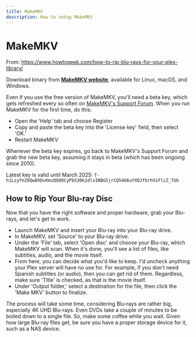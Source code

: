 ```yaml
---
title: MakeMKV
description: How to setup MakeMKV
---
```


# MakeMKV

From: <https://www.howtogeek.com/how-to-rip-blu-rays-for-your-plex-library/>

Download binary from [**MakeMKV website**](https://www.makemkv.com/download/), available for Linux, macOS, and Windows.

Even if you use the free version of MakeMKV, you'll need a beta key, which gets refreshed every so often on [MakeMKV's Support Forum](https://forum.makemkv.com/forum/viewtopic.php?t=1053). When you run MakeMKV for the first time, do this:

- Open the 'Help' tab and choose Register
- Copy and paste the beta key into the 'License key' field, then select 'OK.'
- Restart MakeMKV

Whenever the beta key expires, go back to MakeMKV's Support Forum and grab the new beta key, assuming it stays in beta (which has been ongoing since 2010).

Latest key is valid until March 2025: `T-h1LzyYnZ0QwBXDvKmzQOOOCyPbS30k2dlxINBG5jrCQ54b6uYXDJfbrhViFlcZ_TUk`

## How to Rip Your Blu-ray Disc

Now that you have the right software and proper hardware, grab your Blu-rays, and let's get to work.

- Launch MakeMKV and insert your Blu-ray into your Blu-ray drive.
- In MakeMKV, set 'Source' to your Blu-ray drive.
- Under the 'File' tab, select 'Open disc' and choose your Blu-ray, which MakeMKV will scan. When it's done, you'll see a list of files, like subtitles, audio, and the movie itself.
- From here, you can decide what you'd like to keep. I'd uncheck anything your Plex server will have no use for. For example, if you don't need Spanish subtitles (or audio), then you can get rid of them. Regardless, make sure 'Title' is checked, as that is the movie itself.
- Under 'Output folder,' select a destination for the file, then click the 'Make MKV' button to finalize.

The process will take some time, considering Blu-rays are rather big, especially 4K UHD Blu-rays. Even DVDs take a couple of minutes to be boiled down to a single file. So, make some coffee while you wait. Given how large Blu-ray files get, be sure you have a proper storage device for it, such as a NAS device.

